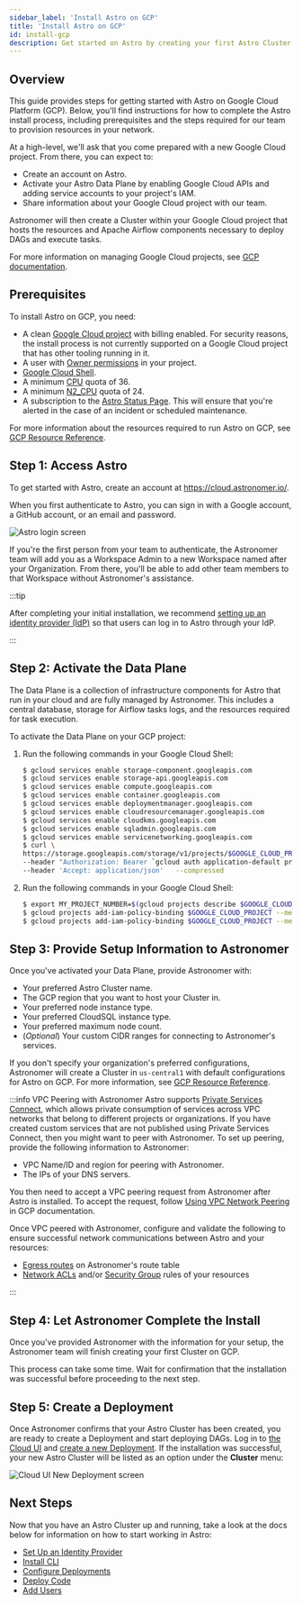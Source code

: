 ```yaml
---
sidebar_label: 'Install Astro on GCP'
title: 'Install Astro on GCP'
id: install-gcp
description: Get started on Astro by creating your first Astro Cluster on Google Cloud Platform (GCP).
---
```


## Overview

This guide provides steps for getting started with Astro on Google Cloud Platform (GCP). Below, you'll find instructions for how to complete the Astro install process, including prerequisites and the steps required for our team to provision resources in your network.

At a high-level, we'll ask that you come prepared with a new Google Cloud project. From there, you can expect to:

- Create an account on Astro.
- Activate your Astro Data Plane by enabling Google Cloud APIs and adding service accounts to your project's IAM.
- Share information about your Google Cloud project with our team.

Astronomer will then create a Cluster within your Google Cloud project that hosts the resources and Apache Airflow components necessary to deploy DAGs and execute tasks.

For more information on managing Google Cloud projects, see [GCP documentation](https://cloud.google.com/resource-manager/docs/creating-managing-projects).

## Prerequisites

To install Astro on GCP, you need:

- A clean [Google Cloud project](https://cloud.google.com/resource-manager/docs/creating-managing-projects) with billing enabled. For security reasons, the install process is not currently supported on a Google Cloud project that has other tooling running in it.
- A user with [Owner permissions](https://cloud.google.com/iam/docs/understanding-roles) in your project.
- [Google Cloud Shell](https://cloud.google.com/shell).
- A minimum [CPU](https://cloud.google.com/compute/quotas#cpu_quota) quota of 36.
- A minimum [N2_CPU](https://cloud.google.com/compute/quotas#cpu_quota) quota of 24.
- A subscription to the [Astro Status Page](https://status.astronomer.io). This will ensure that you're alerted in the case of an incident or scheduled maintenance.

For more information about the resources required to run Astro on GCP, see [GCP Resource Reference](resource-reference-gcp.md).

## Step 1: Access Astro

To get started with Astro, create an account at https://cloud.astronomer.io/.

When you first authenticate to Astro, you can sign in with a Google account, a GitHub account, or an email and password.

<div class="text--center">
  <img src="/img/docs/login.png" alt="Astro login screen" />
</div>

If you're the first person from your team to authenticate, the Astronomer team will add you as a Workspace Admin to a new Workspace named after your Organization. From there, you'll be able to add other team members to that Workspace without Astronomer's assistance.

:::tip

After completing your initial installation, we recommend [setting up an identity provider (IdP)](configure-idp.md) so that users can log in to Astro through your IdP.

:::

## Step 2: Activate the Data Plane

The Data Plane is a collection of infrastructure components for Astro that run in your cloud and are fully managed by Astronomer. This includes a central database, storage for Airflow tasks logs, and the resources required for task execution.

To activate the Data Plane on your GCP project:

1. Run the following commands in your Google Cloud Shell:

    ```sh
    $ gcloud services enable storage-component.googleapis.com
    $ gcloud services enable storage-api.googleapis.com
    $ gcloud services enable compute.googleapis.com
    $ gcloud services enable container.googleapis.com
    $ gcloud services enable deploymentmanager.googleapis.com
    $ gcloud services enable cloudresourcemanager.googleapis.com
    $ gcloud services enable cloudkms.googleapis.com
    $ gcloud services enable sqladmin.googleapis.com
    $ gcloud services enable servicenetworking.googleapis.com
    $ curl \
    https://storage.googleapis.com/storage/v1/projects/$GOOGLE_CLOUD_PROJECT/serviceAccount \
    --header "Authorization: Bearer `gcloud auth application-default print-access-token`"   \
    --header 'Accept: application/json'   --compressed
    ```

2. Run the following commands in your Google Cloud Shell:

    ```sh
    $ export MY_PROJECT_NUMBER=$(gcloud projects describe $GOOGLE_CLOUD_PROJECT --format="value(projectNumber)")
    $ gcloud projects add-iam-policy-binding $GOOGLE_CLOUD_PROJECT --member=serviceAccount:$MY_PROJECT_NUMBER@cloudservices.gserviceaccount.com --role=roles/owner
    $ gcloud projects add-iam-policy-binding $GOOGLE_CLOUD_PROJECT --member=serviceAccount:astronomer@astro-remote-mgmt.iam.gserviceaccount.com --role=roles/owner
    ```

## Step 3: Provide Setup Information to Astronomer

Once you've activated your Data Plane, provide Astronomer with:

- Your preferred Astro Cluster name.
- The GCP region that you want to host your Cluster in.
- Your preferred node instance type.
- Your preferred CloudSQL instance type.
- Your preferred maximum node count.
- (_Optional_) Your custom CIDR ranges for connecting to Astronomer's services.

If you don't specify your organization's preferred configurations, Astronomer will create a Cluster in `us-central1` with default configurations for Astro on GCP. For more information, see [GCP Resource Reference](resource-reference-gcp.md).

:::info VPC Peering with Astronomer
Astro supports [Private Services Connect](https://cloud.google.com/vpc/docs/private-service-connect), which allows private consumption of services across VPC networks that belong to different projects or organizations. If you have created custom services that are not published using Private Services Connect, then you might want to peer with Astronomer. To set up peering, provide the following information to Astronomer:

- VPC Name/ID and region for peering with Astronomer.
- The IPs of your DNS servers.

You then need to accept a VPC peering request from Astronomer after Astro is installed. To accept the request, follow [Using VPC Network Peering](https://cloud.google.com/vpc/docs/using-vpc-peering) in GCP documentation.

Once VPC peered with Astronomer, configure and validate the following to ensure successful network communications between Astro and your resources:

- [Egress routes](https://cloud.google.com/vpc/docs/routes#routing_in) on Astronomer's route table
- [Network ACLs](https://cloud.google.com/storage/docs/access-control/lists) and/or [Security Group](https://cloud.google.com/identity/docs/how-to/update-group-to-security-group) rules of your resources

:::

## Step 4: Let Astronomer Complete the Install

Once you've provided Astronomer with the information for your setup, the Astronomer team will finish creating your first Cluster on GCP.

This process can take some time. Wait for confirmation that the installation was successful before proceeding to the next step.

## Step 5: Create a Deployment

Once Astronomer confirms that your Astro Cluster has been created, you are ready to create a Deployment and start deploying DAGs. Log in to [the Cloud UI](https://cloud.astronomer.io) and [create a new Deployment](configure-deployment.md). If the installation was successful, your new Astro Cluster will be listed as an option under the **Cluster** menu:

<div class="text--center">
  <img src="/img/docs/create-new-deployment-select-cluster.png" alt="Cloud UI New Deployment screen" />
</div>

## Next Steps

Now that you have an Astro Cluster up and running, take a look at the docs below for information on how to start working in Astro:

- [Set Up an Identity Provider](configure-idp.md)
- [Install CLI](install-cli.md)
- [Configure Deployments](configure-deployment.md)
- [Deploy Code](deploy-code.md)
- [Add Users](add-user.md)
